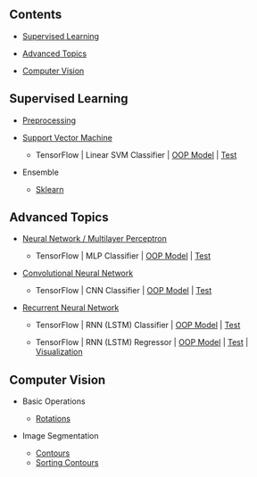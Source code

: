 ## Contents
* [Supervised Learning](https://github.com/zhedongzheng/finch#supervised-learning)

* [Advanced Topics](https://github.com/zhedongzheng/finch#advanced-topics)

* [Computer Vision](https://github.com/zhedongzheng/finch#computer-vision)
## Supervised Learning
* [Preprocessing](https://zhedongzheng.github.io/finch/preprocessing)

* [Support Vector Machine](https://zhedongzheng.github.io/finch/svm)
    * TensorFlow | Linear SVM Classifier | [OOP Model](https://github.com/zhedongzheng/finch/blob/master/tensorflow-models/linear_svm_clf.py) | [Test](https://github.com/zhedongzheng/finch/blob/master/tensorflow-models/linear_svm_clf_test.py)

* Ensemble
   * [Sklearn](https://github.com/zhedongzheng/finch/blob/master/sklearn-models/ensemble.ipynb)
## Advanced Topics
* [Neural Network / Multilayer Perceptron](https://zhedongzheng.github.io/finch/mlp)
    * TensorFlow | MLP Classifier | [OOP Model](https://github.com/zhedongzheng/finch/blob/master/tensorflow-models/mlp_clf.py) | [Test](https://github.com/zhedongzheng/finch/blob/master/tensorflow-models/mlp_clf_test.py)

 * [Convolutional Neural Network](https://zhedongzheng.github.io/finch/conv)
    * TensorFlow | CNN Classifier | [OOP Model](https://github.com/zhedongzheng/finch/blob/master/tensorflow-models/conv_clf.py) | [Test](https://github.com/zhedongzheng/finch/blob/master/tensorflow-models/conv_clf_test.py)

* [Recurrent Neural Network](https://zhedongzheng.github.io/finch/rnn)
    * TensorFlow | RNN (LSTM) Classifier | [OOP Model](https://github.com/zhedongzheng/finch/blob/master/tensorflow-models/rnn_clf.py) | [Test](https://github.com/zhedongzheng/finch/blob/master/tensorflow-models/rnn_clf_test.py)

    * TensorFlow | RNN (LSTM) Regressor | [OOP Model](https://github.com/zhedongzheng/finch/blob/master/tensorflow-models/rnn_regr.py) | [Test](https://github.com/zhedongzheng/finch/blob/master/tensorflow-models/rnn_regr_test.py) | [Visualization](https://github.com/zhedongzheng/finch/blob/master/assets/rnn_regr_plot.gif)
## Computer Vision
* Basic Operations
    * [Rotations](https://github.com/zhedongzheng/finch/blob/master/computer-vision/rotations.ipynb)

* Image Segmentation
    * [Contours](https://github.com/zhedongzheng/finch/blob/master/computer-vision/contours.ipynb)
    * [Sorting Contours](https://github.com/zhedongzheng/finch/blob/master/computer-vision/sorting-contours.ipynb)
